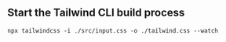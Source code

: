

## Start the Tailwind CLI build process
```
npx tailwindcss -i ./src/input.css -o ./tailwind.css --watch
```
